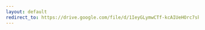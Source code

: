 ```yaml
---
layout: default
redirect_to: https://drive.google.com/file/d/1IeyGLymwCTf-kcAIUeHOrc7skg5MPspB/view
---
```

